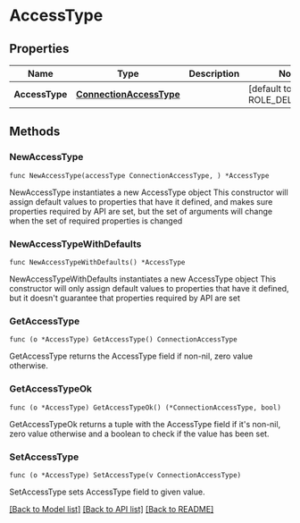 # AccessType

## Properties

Name | Type | Description | Notes
------------ | ------------- | ------------- | -------------
**AccessType** | [**ConnectionAccessType**](ConnectionAccessType.md) |  | [default to ROLE_DELEGATION]

## Methods

### NewAccessType

`func NewAccessType(accessType ConnectionAccessType, ) *AccessType`

NewAccessType instantiates a new AccessType object
This constructor will assign default values to properties that have it defined,
and makes sure properties required by API are set, but the set of arguments
will change when the set of required properties is changed

### NewAccessTypeWithDefaults

`func NewAccessTypeWithDefaults() *AccessType`

NewAccessTypeWithDefaults instantiates a new AccessType object
This constructor will only assign default values to properties that have it defined,
but it doesn't guarantee that properties required by API are set

### GetAccessType

`func (o *AccessType) GetAccessType() ConnectionAccessType`

GetAccessType returns the AccessType field if non-nil, zero value otherwise.

### GetAccessTypeOk

`func (o *AccessType) GetAccessTypeOk() (*ConnectionAccessType, bool)`

GetAccessTypeOk returns a tuple with the AccessType field if it's non-nil, zero value otherwise
and a boolean to check if the value has been set.

### SetAccessType

`func (o *AccessType) SetAccessType(v ConnectionAccessType)`

SetAccessType sets AccessType field to given value.



[[Back to Model list]](../README.md#documentation-for-models) [[Back to API list]](../README.md#documentation-for-api-endpoints) [[Back to README]](../README.md)


